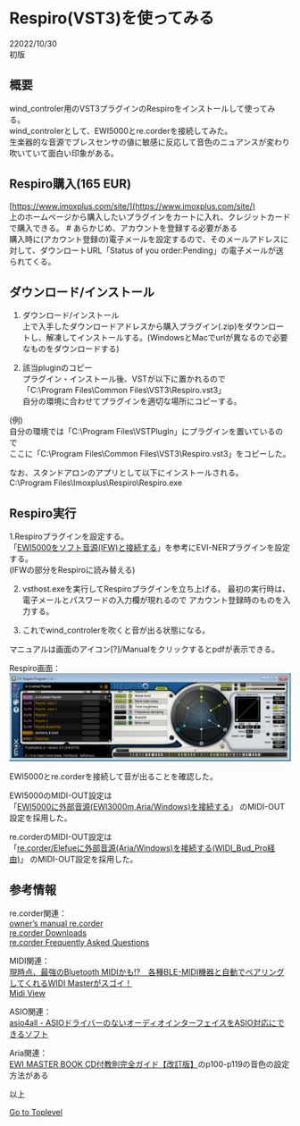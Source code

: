 
# Respiro(VST3)を使ってみる

22022/10/30      
初版    
  
## 概要    
wind_controler用のVST3プラグインのRespiroをインストールして使ってみる。  
wind_controlerとして、EWI5000とre.corderを接続してみた。   
生楽器的な音源でブレスセンサの値に敏感に反応して音色のニュアンスが変わり吹いていて面白い印象がある。


## Respiro購入(165 EUR) 
[https://www.imoxplus.com/site/](https://www.imoxplus.com/site/)  
上のホームページから購入したいプラグインをカートに入れ、クレジットカードで購入できる。
\# あらかじめ、アカウントを登録する必要がある  
購入時に(アカウント登録の)電子メールを設定するので、そのメールアドレスに対して、ダウンロートURL「Status of you order:Pending」の電子メールが送られてくる。

    
## ダウンロード/インストール

1. ダウンロード/インストール  
上で入手したダウンロードアドレスから購入プラグイン(.zip)をダウンロートし、解凍してインストールする。(WindowsとMacでurlが異なるので必要なものをダウンロードする)  

2. 該当pluginのコピー  
プラグイン・インストール後、VSTが以下に置かれるので  
「C:\\Program Files\\Common Files\\VST3\\Respiro.vst3」  
自分の環境に合わせてプラグインを適切な場所にコピーする。  

(例)  
自分の環境では「C:\\Program Files\\VSTPlugIn」にプラグインを置いているので  
ここに「C:\\Program Files\\Common Files\\VST3\\Respiro.vst3」をコピーした。

なお、スタンドアロンのアプリとして以下にインストールされる。  
C:\\Program Files\\Imoxplus\\Respiro\\Respiro.exe     

## Respiro実行

1.Respiroプラグインを設定する。  
「[EWI5000をソフト音源(IFW)と接続する](https://xshigee.github.io/web0/md/EWI5000_IFW.html)」を参考にEVI-NERプラグインを設定する。  
(IFWの部分をRespiroに読み替える)  

2. vsthost.exeを実行してRespiroプラグインを立ち上げる。
最初の実行時は、電子メールとパスワードの入力欄が現れるので アカウント登録時のものを入力する。  

3. これでwind_controlerを吹くと音が出る状態になる。  
  
マニュアルは画面のアイコン[?]/Manualをクリックするとpdfが表示できる。  
  
Respiro画面：  
![Respiro VST](PNG/Respiro_01.png)  

EWI5000とre.corderを接続して音が出ることを確認した。  

EWI5000のMIDI-OUT設定は  
「[EWI5000に外部音源(EWI3000m,Aria/Windows)を接続する](https://xshigee.github.io/web0/md/EWI5000_EWI-Aria.html)」
のMIDI-OUT設定を採用した。  

re.corderのMIDI-OUT設定は  
「[re.corder/Elefueに外部音源(Aria/Windows)を接続する(WIDI_Bud_Pro経由)](https://xshigee.github.io/web0/md/re.corder_Aria.html)」
のMIDI-OUT設定を採用した。    
                                                                
## 参考情報  
re.corder関連：  
[owner’s manual re.corder](http://www.artinoise.com/wp-content/uploads/2021/02/artinoise-recorder-manual-ENG-v10.pdf)  
[re.corder Downloads](https://www.recorderinstruments.com/en/support-downloads/)  
[re.corder Frequently Asked Questions](https://www.recorderinstruments.com/en/frequently-asked-questions/)    

MIDI関連：  
[現時点、最強のBluetooth MIDIかも!?　各種BLE-MIDI機器と自動でペアリングしてくれるWIDI Masterがスゴイ！](https://www.dtmstation.com/archives/32976.html)  
[Midi View](https://hautetechnique.com/midi/midiview/)   


ASIO関連：  
[asio4all - ASIOドライバーのないオーディオインターフェイスをASIO対応にできるソフト](https://forest.watch.impress.co.jp/library/software/asio4all/)

Aria関連：  
[EWI MASTER BOOK CD付教則完全ガイド【改訂版】](https://www.alsoj.net/store/view/ALEWIS1-2.html#.YmNpctpBxPY)のp100-p119の音色の設定方法がある

以上  

[Go to Toplevel](https://xshigee.github.io/web0/)  

